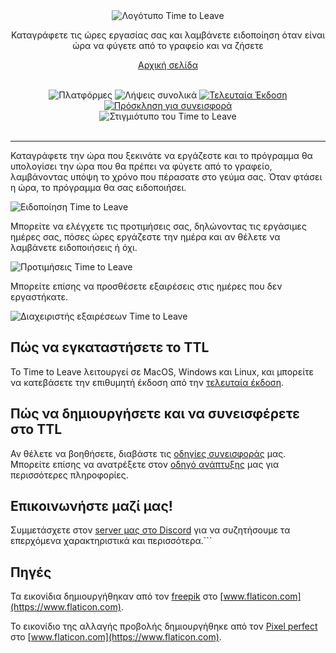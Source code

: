 <div align="center">
  <img src="../assets/timetoleave.png" alt="Λογότυπο Time to Leave">

  <p>Καταγράφετε τις ώρες εργασίας σας και λαμβάνετε ειδοποίηση όταν είναι ώρα να φύγετε από το γραφείο και να ζήσετε</p>

[Αρχική σελίδα](https://timetoleave.app/)

<br/>
<img src="https://img.shields.io/badge/platforms-Windows%20%7C%20MacOS%20%7C%20Linux-green" alt="Πλατφόρμες">
<img src="https://img.shields.io/github/downloads/thamara/time-to-leave/total" alt="Λήψεις συνολικά">
<a href="https://github.com/thamara/time-to-leave/releases/latest"><img src="https://img.shields.io/github/v/release/thamara/time-to-leave" alt="Τελευταία Έκδοση"></a>
<a href="http://makeapullrequest.com/"><img src="https://img.shields.io/badge/PRs-welcome-purple" alt="Πρόσκληση για συνεισφορά"></a>

   <br/>

  <img src="./images/screenshot.jpg" alt="Στιγμιότυπο του Time to Leave">

  <br/>

  <br/>
</div>

---

Καταγράφετε την ώρα που ξεκινάτε να εργάζεστε και το πρόγραμμα θα υπολογίσει την ώρα που θα πρέπει να φύγετε από το γραφείο, λαμβάνοντας υπόψη το χρόνο που πέρασατε στο γεύμα σας. Όταν φτάσει η ώρα, το πρόγραμμα θα σας ειδοποιήσει.

<img src="./docs/images/notification.jpg" alt="Ειδοποίηση Time to Leave">

Μπορείτε να ελέγχετε τις προτιμήσεις σας, δηλώνοντας τις εργάσιμες ημέρες σας, πόσες ώρες εργάζεστε την ημέρα και αν θέλετε να λαμβάνετε ειδοποιήσεις ή όχι.

<img src="./docs/images/preferences.jpg" alt="Προτιμήσεις Time to Leave">

Μπορείτε επίσης να προσθέσετε εξαιρέσεις στις ημέρες που δεν εργαστήκατε.

<img src="./docs/images/waiver_manager.jpg" alt="Διαχειριστής εξαιρέσεων Time to Leave">

## Πώς να εγκαταστήσετε το TTL

Το Time to Leave λειτουργεί σε MacOS, Windows και Linux, και μπορείτε να κατεβάσετε την επιθυμητή έκδοση από την [τελευταία έκδοση](https://github.com/thamara/time-to-leave/releases/latest).

## Πώς να δημιουργήσετε και να συνεισφέρετε στο TTL

Αν θέλετε να βοηθήσετε, διαβάστε τις [οδηγίες συνεισφοράς](CONTRIBUTING.md) μας.
Μπορείτε επίσης να ανατρέξετε στον [οδηγό ανάπτυξης](DEVELOPMENT.md) μας για περισσότερες πληροφορίες.

## Επικοινωνήστε μαζί μας!

Συμμετάσχετε στον [server μας στο Discord](https://discord.gg/P3KkEF5) για να συζητήσουμε τα επερχόμενα χαρακτηριστικά και περισσότερα.```

## Πηγές

Τα εικονίδια δημιουργήθηκαν από τον [freepik](https://www.flaticon.com/authors/freepik) στο [www.flaticon.com](https://www.flaticon.com).

Το εικονίδιο της αλλαγής προβολής δημιουργήθηκε από τον [Pixel perfect](https://www.flaticon.com/authors/pixel-perfect) στο [www.flaticon.com](https://www.flaticon.com).
